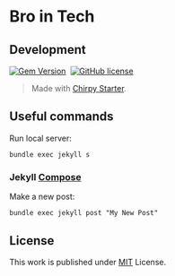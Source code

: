 # Bro in Tech

## Development

[![Gem Version](https://img.shields.io/gem/v/jekyll-theme-chirpy)][gem]&nbsp;
[![GitHub license](https://img.shields.io/github/license/cotes2020/chirpy-starter.svg?color=blue)][mit]

> Made with [Chirpy Starter](https://chirpy.cotes.page/posts/getting-started/).

## Useful commands

Run local server:

```shell
bundle exec jekyll s
```

### Jekyll [Compose](https://github.com/jekyll/jekyll-compose)

Make a new post:

```shell
bundle exec jekyll post "My New Post"
```

## License

This work is published under [MIT][mit] License.

[gem]: https://rubygems.org/gems/jekyll-theme-chirpy
[chirpy]: https://github.com/cotes2020/jekyll-theme-chirpy/
[CD]: https://en.wikipedia.org/wiki/Continuous_deployment
[mit]: https://github.com/cotes2020/chirpy-starter/blob/master/LICENSE

